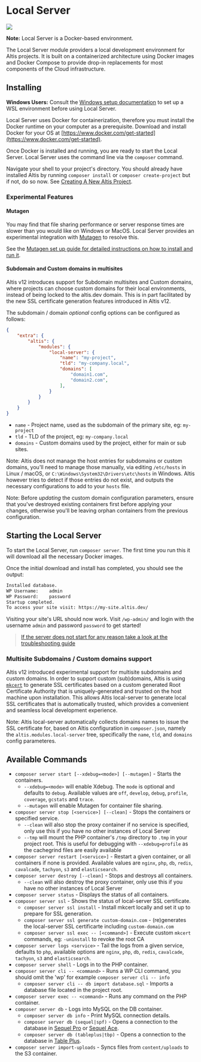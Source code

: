 # Local Server

![](./assets/banner-local-server.png)

**Note:** Local Server is a Docker-based environment.

The Local Server module providers a local development environment for Altis projects. It is built on a containerized architecture using Docker images and Docker Compose to provide drop-in replacements for most components of the Cloud infrastructure.

## Installing

**Windows Users:** Consult the [Windows setup documentation](./windows.md) to set up a WSL environment before using Local Server.

Local Server uses Docker for containerization, therefore you must install the Docker runtime on your computer as a prerequisite. Download and install Docker for your OS at [https://www.docker.com/get-started](https://www.docker.com/get-started).

Once Docker is installed and running, you are ready to start the Local Server. Local Server uses the command line via the `composer` command.

Navigate your shell to your project's directory. You should already have installed Altis by running `composer install` or `composer create-project` but if not, do so now. See [Creating A New Altis Project](https://www.altis-dxp.com/resources/docs/getting-started/#creating-a-new-altis-project).

### Experimental Features

#### Mutagen

You may find that file sharing performance or server response times are slower than you would like on Windows or MacOS. Local Server provides an experimental integration with [Mutagen](https://mutagen.io/) to resolve this.

See the [Mutagen set up guide for detailed instructions on how to install and run it](./mutagen-file-sharing.md).

#### Subdomain and Custom domains in multisites

Altis v12 introduces support for Subdomain multisites and Custom domains, where projects can choose custom domains for their local environments, instead of being locked to the altis.dev domain. This is in part facilitated by the new SSL certificate generation features introduced in Altis v12.

The subdomain / domain *optional* config options can be configured as follows:

```json
{
	"extra": {
		"altis": {
			"modules": {
				"local-server": {
					"name": "my-project",
					"tld": "my-company.local",
					"domains": [
						"domain1.com",
						"domain2.com",
					],
				}
			}
		}
	}
}
```

* `name` - Project name, used as the subdomain of the primary site, eg: `my-project`
* `tld` -  TLD of the project, eg: `my-company.local`
* `domains` - Custom domains used by the project, either for main or sub sites.

Note: Altis does not manage the host entries for subdomains or custom domains, you'll need to manage those manually, via editing `/etc/hosts` in Linux / macOS, or `C:\Windows\System32\Drivers\etc\hosts` in Windows. Altis however tries to detect if those entries do not exist, and outputs the necessary configurations to add to your `hosts` file.

Note: Before *updating* the custom domain configuration parameters, ensure that you've destroyed existing containers first before applying your changes, otherwise you'll be leaving orphan containers from the previous configuration.

## Starting the Local Server

To start the Local Server, run `composer server`. The first time you run this it will download all the necessary Docker images.

Once the initial download and install has completed, you should see the output:

```sh
Installed database.
WP Username:	admin
WP Password:	password
Startup completed.
To access your site visit: https://my-site.altis.dev/
```

Visiting your site's URL should now work. Visit `/wp-admin/` and login with the username `admin` and password `password` to get started!

> [If the server does not start for any reason take a look at the troubleshooting guide](./troubleshooting.md)

### Multisite Subdomains / Custom domains support

Altis v12 introduced experimental support for multisite subdomains and custom domains. In order to support custom (sub)domains, Altis is using [`mkcert`](https://github.com/FiloSottile/mkcert) to generate SSL certificates based on a custom generated Root Certificate Authority that is uniquely-generated and trusted on the host machine upon installation. This allows Altis local-server to generate local SSL certificates that is automatically trusted, which provides a convenient and seamless local development experience.

Note: Altis local-server automatically collects domains names to issue the SSL certificate for, based on Altis configuration in `composer.json`, namely the `altis.modules.local-server` tree, specifically the `name`, `tld`, and `domains` config parameteres.

## Available Commands

* `composer server start [--xdebug=<mode>] [--mutagen]` - Starts the containers.
  * `--xdebug=<mode>` will enable Xdebug. The `mode` is optional and defaults to `debug`. Available values are `off`, `develop`, `debug`, `profile`, `coverage`, `gcstats` and `trace`.
  * `--mutagen` will enable Mutagen for container file sharing.
* `composer server stop [<service>] [--clean]` - Stops the containers or specified service.
  * `--clean` will also stop the proxy container if no service is specified, only use this if you have no other instances of Local Server
  * `--tmp` will mount the PHP container's `/tmp` directory to `.tmp` in your project root. This is useful for debugging with `--xdebug=profile` as the cachegrind files are easily available
* `composer server restart [<service>]` - Restart a given container, or all containers if none is provided. Available values are `nginx`, `php`, `db`, `redis`, `cavalcade`, `tachyon`, `s3` and `elasticsearch`.
* `composer server destroy [--clean]` - Stops and destroys all containers.
  * `--clean` will also destroy the proxy container, only use this if you have no other instances of Local Server
* `composer server status` - Displays the status of all containers.
* `composer server ssl` - Shows the status of local-server SSL certificate.
  * `composer server ssl install` - Install mkcert locally and set it up to prepare for SSL generation.
  * `composer server ssl generate custom-domain.com` - (re)generates the local-server SSL certificarte including `custom-domain.com`
  * `composer server ssl exec -- [<command>]` - Execute custom `mkcert` commands, eg: `-uninstall` to revoke the root CA
* `composer server logs <service>` - Tail the logs from a given service, defaults to `php`, available options are `nginx`, `php`, `db`, `redis`, `cavalcade`, `tachyon`, `s3` and `elasticsearch`.
* `composer server shell` - Logs in to the PHP container.
* `composer server cli -- <command>` - Runs a WP CLI command, you should omit the 'wp' for example `composer server cli -- info`
  * `composer server cli -- db import database.sql` - Imports a database file located in the project root.
* `composer server exec -- <command>` - Runs any command on the PHP container.
* `composer server db` - Logs into MySQL on the DB container.
  * `composer server db info` - Print MySQL connection details.
  * `composer server db (sequel|spf)` - Opens a connection to the database in [Sequel Pro](https://sequelpro.com) or [Sequel Ace](https://sequel-ace.com/).
  * `composer server db (tableplus|tbp)` - Opens a connection to the database in [Table Plus](https://tableplus.com/).
* `composer server import-uploads` - Syncs files from `content/uploads` to the S3 container.
